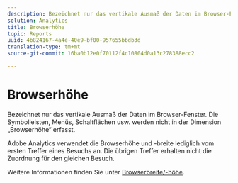 ```yaml
---
description: Bezeichnet nur das vertikale Ausmaß der Daten im Browser-Fenster. Die Symbolleisten, Menüs, Schaltflächen usw. werden nicht in der Dimension „Browserhöhe“ erfasst.
solution: Analytics
title: Browserhöhe
topic: Reports
uuid: 4b824167-4a4e-40e9-bf00-957655bbdb3d
translation-type: tm+mt
source-git-commit: 16ba0b12e0f70112f4c10804d0a13c278388ecc2

---
```



# Browserhöhe

Bezeichnet nur das vertikale Ausmaß der Daten im Browser-Fenster. Die Symbolleisten, Menüs, Schaltflächen usw. werden nicht in der Dimension „Browserhöhe“ erfasst.

Adobe Analytics verwendet die Browserhöhe und -breite lediglich vom ersten Treffer eines Besuchs an. Die übrigen Treffer erhalten nicht die Zuordnung für den gleichen Besuch.

Weitere Informationen finden Sie unter [Browserbreite/-höhe](/help/components/c-variables/dimensionslist/browser-width.md).
